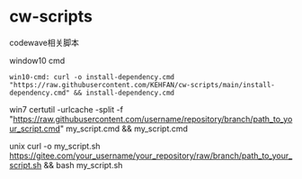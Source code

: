 # cw-scripts
codewave相关脚本


window10 cmd
```shell
win10-cmd: curl -o install-dependency.cmd "https://raw.githubusercontent.com/KEHFAN/cw-scripts/main/install-dependency.cmd" && install-dependency.cmd
```

win7 certutil -urlcache -split -f "https://raw.githubusercontent.com/username/repository/branch/path_to_your_script.cmd" my_script.cmd && my_script.cmd


unix curl -o my_script.sh https://gitee.com/your_username/your_repository/raw/branch/path_to_your_script.sh && bash my_script.sh